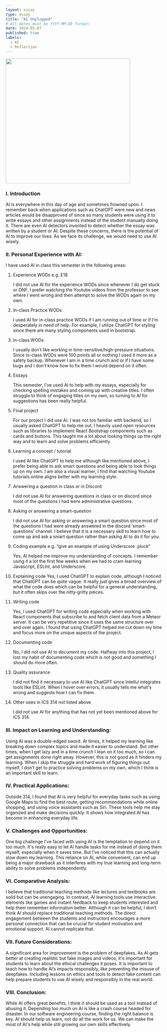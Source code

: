 ```yaml
---
layout: essay
type: essay
title: "AI Unplugged"
# All dates must be YYYY-MM-DD format!
date: 2024-05-07
published: true
labels:
  - AI
  - Reflection
---
```


<img align="center" 
  width="400px" 
  src="../img/ai/reflect-ai.png" 
  class="img-thumbnail" >
     
### I. Introduction

AI is everywhere in this day of age and sometimes frowned upon. I remember back when applications such as ChatGPT were new and news articles would be disapproved of since so many students were using it to write essays and other assignments instead of the student manually doing it. There are even AI detectors invented to detect whether the essay was written by a student or AI. Despite these concerns, there is the potential of AI to improve our lives. As we face its challenge, we would need to use AI wisely. 

### II. Personal Experience with AI:
I have used AI in class this semester in the following areas:

1. Experience WODs e.g. E18

   I did not use AI for the experience WODs since whenever I do get stuck or DNF, I prefer watching the Youtube videos from the professor to see where I went wrong and then attempt to solve the WODs again on my own.

2. In-class Practice WODs

   I used AI for in-class practice WODs if I am running out of time or if I’m desperately in need of help. For example, I utilize ChatGPT for styling since there are many styling components used in bootstrap.

3. In-class WODs

   I usually don’t like working in time-sensitive/high-pressure situations. Since in-class WODs were 100 points all or nothing I used it more as a safety backup. Whenever I am in a time crunch and or if I have some bugs and I don’t know how to fix them I would depend on it often.

4. Essays

   This semester, I've used AI to help with my essays, especially for checking spelling mistakes and coming up with creative titles. I often struggle to think of engaging titles on my own, so turning to AI for suggestions has been really helpful.

5. Final project

   For our project I did use AI. I was not too familiar with backend, so I usually asked ChatGPT to help me out. I heavily used open resources such as libraries to implement React Bootstrap components such as cards and buttons. This taught me a lot about looking things up the right way and to learn and solve problems efficiently.

6. Learning a concept / tutorial

   I used AI like ChatGPT to help me although like mentioned above, I prefer being able to ask smart questions and being able to look things up on my own. I am also a visual learner, I find that watching Youtube tutorials online aligns better with my learning style.

7. Answering a question in class or in Discord

   I did not use AI for answering questions in class or on discord since most of the questions I had were administrative questions.

8. Asking or answering a smart-question

   I did not use AI for asking or answering a smart question since most of the questions I had were already answered in the discord ‘smart-questions’ channel. I believe that it is a necessary skill to learn how to come up and ask a smart question rather than asking AI to do it for you.

9. Coding example e.g. “give an example of using Underscore .pluck”

   Yes, AI helped me improve my understanding of concepts. I remember using it a lot the first few weeks when we had to cram learning Javascript, ESLint, and Underscore.

10. Explaining code
    Yes, I used ChatGPT to explain code, although I noticed that ChatGPT can be quite vague. It really just gives a broad overview of what the code does which can be helpful for a general understanding, but it often skips over the nitty-gritty pieces.

11. Writing code

    Yes, I used ChatGPT for writing code especially when working with React components that subscribe to and fetch client data from a Meteor server. It can be very repetitive since it uses the same structure over and over again. I found that using ChatGPT helped me cut down my time and focus more on the unique aspects of the project.

12. Documenting code

    No, I did not use AI to document my code. Halfway into this project, I lost my habit of documenting code which is not good and something I should do more often.

13. Quality assurance

    I did not find it necessary to use AI like ChatGPT since IntelliJ integrates tools like ESLint. When I hover over errors, it usually tells me what's wrong and suggests how I can fix them.

14. Other uses in ICS 314 not listed above

    I did not use AI for anything that has not yet been mentioned above for ICS 314.

### III. Impact on Learning and Understanding:

Using AI was a double-edged sword. At times, it helped my learning like breaking down complex topics and made it easier to understand. But other times, when I get lazy and in a time crunch I lean on it too much, so I can get assignments done right away. However, this is not good as it hinders my learning. When I skip the struggle and hard work of figuring things out myself, I don’t get to practice solving problems on my own, which I think is an important skill to learn. 


### IV. Practical Applications:

Outside 314, I found that AI is very helpful for everyday tasks such as using Google Maps to find the best route, getting recommendations while online shopping, and using voice assistants such as Siri. These tools help me stay organized and make decisions quickly. It shows how integrated AI has become in enhancing everyday life. 

### V. Challenges and Opportunities:

One big challenge I've faced with using AI is the temptation to depend on it too much. It's really easy to let AI handle tasks for me instead of doing them myself, especially when it saves time. But I've noticed that this can actually slow down my learning. This reliance on AI, while convenient, can end up being a major drawback as it interferes with my true learning and long-term ability to solve problems independently.

### VI. Comparative Analysis:

I believe that traditional teaching methods like lectures and textbooks are solid but can be unengaging. In contrast, AI learning tools use interactive elements like games and instant feedback to keep students interested and help them remember information better. Although it can be helpful, I don’t think AI should replace traditional teaching methods. The direct engagement between the students and instructors encourages a more personal connection that can be crucial for student motivation and emotional support. AI cannot replicate that. 

### VII. Future Considerations:

A significant area for improvement is the problem of deepfakes. As AI gets better at creating realistic but fake images and videos, it's important for students to learn about the ethical challenges it poses. It is important to teach how to handle AI’s impacts responsibly, like preventing the misuse of deepfakes. Including lessons on ethics and tools to detect fake content can help prepare students to use AI wisely and responsibly in the real world.

### VIII. Conclusion:

While AI offers great benefits, I think it should be used as a tool instead of abusing it. Depending too much on AI is like a crash course headed for disaster. In our software engineering course, finding the right balance is key. AI should help us learn, not do all the work for us. We can make the most of AI's help while still growing our own skills effectively. 
